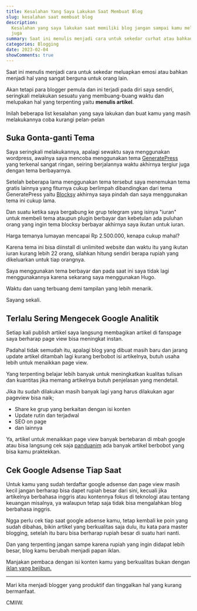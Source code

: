 ```yaml
---
title: Kesalahan Yang Saya Lakukan Saat Membuat Blog
slug: kesalahan saat membuat blog
description:
  Kesalahan yang saya lakukan saat memiliki blog jangan sampai kamu melakukannya
  juga
summary: Saat ini menulis menjadi cara untuk sekedar curhat atau bahkan menjadi hal yang sangat berguna untuk orang lain. Tetapi para blogger pemula seringkali melakukan kesalahan berikut.
categories: Blogging
date: 2023-02-04
showComments: true
---
```


Saat ini menulis menjadi cara untuk sekedar meluapkan emosi atau bahkan menjadi hal yang sangat berguna untuk orang lain.

Akan tetapi para blogger pemula dan ini terjadi pada diri saya sendiri, seringkali melakukan sesuatu yang membuang-buang waktu dan melupakan hal yang terpenting yaitu **menulis artikel**.

Inilah beberapa list kesalahan yang saya lakukan dan buat kamu yang masih melakukannya coba kurangi pelan-pelan

## Suka Gonta-ganti Tema

Saya seringkali melakukannya, apalagi sewaktu saya menggunakan wordpress, awalnya saya mencoba menggunakan tema [GeneratePress](https://generatepress.com/) yang terkenal sangat ringan, seiring berjalannya waktu akhirnya tergiur juga dengan tema berbayarnya.

Setelah beberapa lama menggunakan tema tersebut saya menemukan tema gratis lainnya yang fiturnya cukup berlimpah dibandingkan dari tema GeneratePress yaitu [Blocksy](https://creativethemes.com/blocksy/) akhirnya saya pindah dan saya menggunakan tema ini cukup lama.

Dan suatu ketika saya bergabung ke grup telegram yang isinya "iuran" untuk membeli tema ataupun plugin berbayar dan kebetulan ada puluhan orang yang ingin tema blocksy berbayar akhirnya saya ikutan untuk iuran.

Harga temanya lumayan mencapai Rp 2.500.000, kenapa cukup mahal?

Karena tema ini bisa diinstall di unlimited website dan waktu itu yang ikutan iuran kurang lebih 22 orang, silahkan hitung sendiri berapa rupiah yang dikeluarkan untuk tiap orangnya.

Saya menggunakan tema berbayar dan pada saat ini saya tidak lagi menggunakannya karena sekarang saya menggunakan Hugo.

Waktu dan uang terbuang demi tampilan yang lebih menarik.

Sayang sekali.

## Terlalu Sering Mengecek Google Analitik

Setiap kali publish artikel saya langsung membagikan artikel di fanspage saya berharap page view bisa meningkat instan.

Padahal tidak semudah itu, apalagi blog yang dibuat masih baru dan jarang update artikel ditambah lagi kurang berbobot isi artikelnya, butuh usaha lebih untuk menaikkan page view.

Yang terpenting belajar lebih banyak untuk meningkatkan kualitas tulisan dan kuantitas jika memang artikelnya butuh penjelasan yang mendetail.

Jika itu sudah dilakukan masih banyak lagi yang harus dilakukan agar pageview bisa naik;

- Share ke grup yang berkaitan dengan isi konten
- Update rutin dan terjadwal
- SEO on page
- dan lainnya

Ya, artikel untuk menaikkan page view banyak bertebaran di mbah google atau bisa langsung cek saja [panduanim](https://panduanim.com) ada banyak artikel berbobot yang bisa kamu praktekkan.

## Cek Google Adsense Tiap Saat

Untuk kamu yang sudah terdaftar google adsense dan page view masih kecil jangan berharap bisa dapet rupiah besar dari sini, kecuali jika artikelnya berbahasa inggris atau kontennya fokus di teknologi atau tentang keuangan misalnya, ya walaupun tetap saja tidak bisa mengalahkan blog berbahasa inggris.

Ngga perlu cek tiap saat google adsense kamu, tetap kembali ke poin yang sudah dibahas, bikin artikel yang berkualitas saja dulu, itu kata para master blogging, setelah itu baru bisa berharap rupiah besar di suatu hari nanti.

Dan yang terpenting jangan sampe karena rupiah yang ingin didapat lebih besar, blog kamu berubah menjadi papan iklan.

Manjakan pembaca dengan isi konten kamu yang berkualitas bukan dengan [iklan yang bejibun.](https://jundi.web.id/posts/berapa-banyak-jumlah-iklan-yang-ideal/)

---

Mari kita menjadi blogger yang produktif dan tinggalkan hal yang kurang bermanfaat.

CMIIW.
